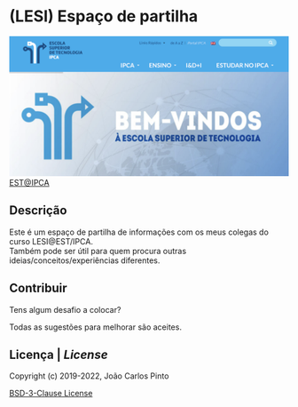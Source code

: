 ﻿# (LESI) Espaço de partilha

![EST@IPCA](EST_IPCA_1280x640.png "imagem website EST@IPCA")  
[EST@IPCA](https://est.ipca.pt/)

## Descrição

Este é um espaço de partilha de informações com os meus colegas do curso LESI@EST/IPCA.  
Também pode ser útil para quem procura outras ideias/conceitos/experiências diferentes.

## Contribuir

Tens algum desafio a colocar?

Todas as sugestões para melhorar são aceites.

## Licença | _License_

Copyright (c) 2019-2022, João Carlos Pinto

[BSD-3-Clause License](./LICENSE)  

